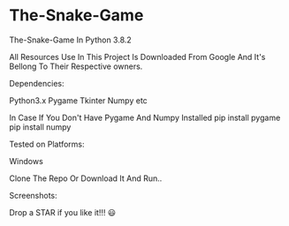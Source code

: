 # The-Snake-Game
The-Snake-Game In Python 3.8.2  

All Resources Use In This Project Is Downloaded From Google And It's Bellong To Their Respective owners.

Dependencies:

  Python3.x
  Pygame 
  Tkinter
  Numpy
  etc

In Case If You Don't Have Pygame And Numpy Installed
  pip install pygame
  pip install numpy

Tested on Platforms:

  Windows

Clone The Repo Or Download It And Run..

Screenshots:




Drop a STAR if you like it!!! 😃
